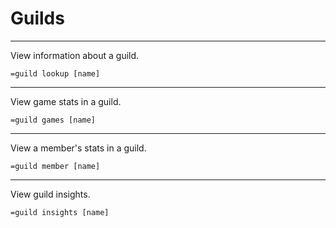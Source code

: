 # Guilds
---
View information about a guild.
```
=guild lookup [name]
```
---
View game stats in a guild.
```
=guild games [name]
```
---
View a member's stats in a guild.
```
=guild member [name]
```
---
View guild insights.
```
=guild insights [name]
```

